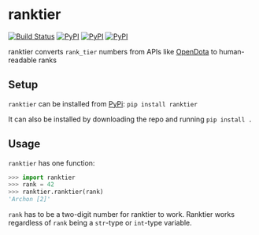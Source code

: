 ranktier
========
[![Build Status](https://travis-ci.org/marcusmunch/ranktier.svg?branch=master)](https://travis-ci.org/marcusmunch/ranktier)
[![PyPI](https://img.shields.io/pypi/v/ranktier.svg)](https://pypi.python.org/pypi/ranktier)
[![PyPI](https://img.shields.io/pypi/pyversions/ranktier.svg)](https://pypi.python.org/pypi/ranktier)
[![PyPI](https://img.shields.io/pypi/l/ranktier.svg)](https://pypi.python.org/pypi/ranktier)

ranktier converts `rank_tier` numbers from APIs like [OpenDota](https://OpenDota.com) to human-readable ranks

Setup
-----
`ranktier` can be installed from [PyPi](https://pypi.python.org/pypi):
`pip install ranktier`

It can also be installed by downloading the repo and running `pip install .`

Usage
-----
`ranktier` has one function:
```python
>>> import ranktier
>>> rank = 42
>>> ranktier.ranktier(rank)
'Archon [2]'
```

`rank` has to be a two-digit number for ranktier to work. Ranktier works regardless of `rank` being a `str`-type or `int`-type variable.

